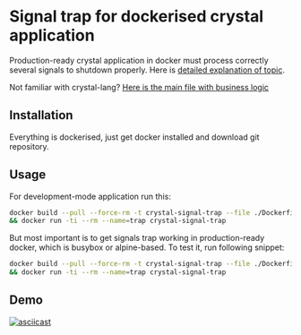 Signal trap for dockerised crystal application
==============================================

Production-ready crystal application in docker must process correctly several
signals to shutdown properly. Here is [detailed explanation of topic](https://medium.com/@gchudnov/trapping-signals-in-docker-containers-7a57fdda7d86).

Not familiar with crystal-lang? [Here is the main file with business logic](https://github.com/andrius/sandbox/blob/develop/crystal-signal-trap/src/signal_trap.cr)

## Installation

Everything is dockerised, just get docker installed and download git repository.

## Usage

For development-mode application run this:

```bash
docker build --pull --force-rm -t crystal-signal-trap --file ./Dockerfile . \
&& docker run -ti --rm --name=trap crystal-signal-trap
```

But most important is to get signals trap working in production-ready docker,
which is busybox or alpine-based. To test it, run following snippet:

```bash
docker build --pull --force-rm -t crystal-signal-trap --file ./Dockerfile-production . \
&& docker run -ti --rm --name=trap crystal-signal-trap
```

## Demo

[![asciicast](https://asciinema.org/a/eIFSoH00QsLKpsfyypsL0i6cr.svg)](https://asciinema.org/a/eIFSoH00QsLKpsfyypsL0i6cr)
